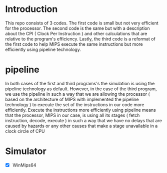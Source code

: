 # Introduction 
This repo consists of 3 codes. The first code is small but not very efficient for the processor. The second code is the same but with a description about the CPI ( Clock Per Instruction ) and other calculations that are relative to the program's efficiency. Lastly, the third code is a reformat of the first code to help MIPS execute the same instructions but more efficiently using pipeline technology. 

# pipeline
In both cases of the first and third programs's the simulation is using the pipeline technology as default. However, in the case of the third program, we use the pipeline in such a way that we are allowing the processor ( based on the architecture of MIPS with implemented the pipeline technology ) to execute the set of the instructions in our code more efficiently. Execute the instructions more efficiently using pipeline means that the processor, MIPS in our case, is using all its stages ( fetch instruction, decode, execute ) in such a way that we have no delays that are caused by hazards or any other causes that make a stage unavailable in a clock circle of CPU

# Simulator
- [x] WinMips64
